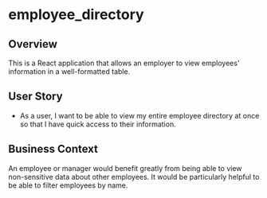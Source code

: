 # employee_directory

## Overview

This is a React application that allows an employer to view employees' information in a well-formatted table.
## User Story

* As a user, I want to be able to view my entire employee directory at once so that I have quick access to their information.

## Business Context

An employee or manager would benefit greatly from being able to view non-sensitive data about other employees. It would be particularly helpful to be able to filter employees by name.
